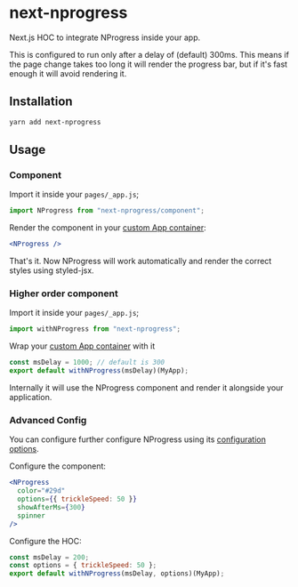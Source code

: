 # next-nprogress

Next.js HOC to integrate NProgress inside your app.

This is configured to run only after a delay of (default) 300ms. This means if the page change takes too long it will render the progress bar, but if it's fast enough it will avoid rendering it.

## Installation

```bash
yarn add next-nprogress
```

## Usage

### Component

Import it inside your `pages/_app.js`;

```js
import NProgress from "next-nprogress/component";
```

Render the component in your [custom App container](https://nextjs.org/docs#custom-%3Capp%3E):

```jsx
<NProgress />
```

That's it. Now NProgress will work automatically and render the correct styles using styled-jsx.

### Higher order component

Import it inside your `pages/_app.js`;

```js
import withNProgress from "next-nprogress";
```

Wrap your [custom App container](https://nextjs.org/docs#custom-%3Capp%3E) with it

```js
const msDelay = 1000; // default is 300
export default withNProgress(msDelay)(MyApp);
```

Internally it will use the NProgress component and render it alongside your application.

### Advanced Config

You can configure further configure NProgress using its [configuration options](https://github.com/rstacruz/nprogress#configuration).

Configure the component:

```jsx
<NProgress
  color="#29d"
  options={{ trickleSpeed: 50 }}
  showAfterMs={300}
  spinner
/>
```

Configure the HOC:

```js
const msDelay = 200;
const options = { trickleSpeed: 50 };
export default withNProgress(msDelay, options)(MyApp);
```
